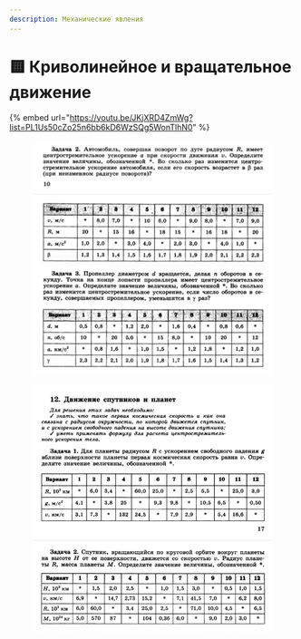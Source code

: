```yaml
---
description: Механические явления
---
```


# 🟨 Криволинейное и вращательное движение

{% embed url="https://youtu.be/JKjXRD4ZmWg?list=PL1Us50cZo25n6bb6kD6WzSQg5WonTlhN0" %}

<figure><img src="../../../.gitbook/assets/image (7).png" alt=""><figcaption></figcaption></figure>

<figure><img src="../../../.gitbook/assets/image (1).png" alt=""><figcaption></figcaption></figure>
